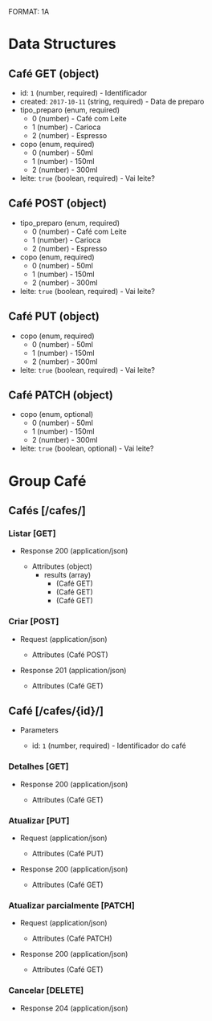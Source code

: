 FORMAT: 1A

# Data Structures

## Café GET (object)

+ id: `1` (number, required) - Identificador
+ created: `2017-10-11` (string, required) - Data de preparo
+ tipo_preparo (enum, required)
    + 0 (number) - Café com Leite
    + 1 (number) - Carioca
    + 2 (number) - Espresso
+ copo (enum, required)
    + 0 (number) - 50ml
    + 1 (number) - 150ml
    + 2 (number) - 300ml
+ leite: `true` (boolean, required) - Vai leite?

## Café POST (object)

+ tipo_preparo (enum, required)
    + 0 (number) - Café com Leite
    + 1 (number) - Carioca
    + 2 (number) - Espresso
+ copo (enum, required)
    + 0 (number) - 50ml
    + 1 (number) - 150ml
    + 2 (number) - 300ml
+ leite: `true` (boolean, required) - Vai leite?

## Café PUT (object)

+ copo (enum, required)
    + 0 (number) - 50ml
    + 1 (number) - 150ml
    + 2 (number) - 300ml
+ leite: `true` (boolean, required) - Vai leite?

## Café PATCH (object)

+ copo (enum, optional)
    + 0 (number) - 50ml
    + 1 (number) - 150ml
    + 2 (number) - 300ml
+ leite: `true` (boolean, optional) - Vai leite?


# Group Café

## Cafés [/cafes/]

### Listar [GET]

+ Response 200 (application/json)

    + Attributes (object)
        + results (array)
            + (Café GET)
            + (Café GET)
            + (Café GET)

### Criar [POST]

+ Request (application/json)

    + Attributes (Café POST)

+ Response 201 (application/json)

    + Attributes (Café GET)

## Café [/cafes/{id}/]

+ Parameters

    + id: `1` (number, required) - Identificador do café

### Detalhes [GET]

+ Response 200 (application/json)

    + Attributes (Café GET)

### Atualizar [PUT]

+ Request (application/json)

    + Attributes (Café PUT)

+ Response 200 (application/json)

    + Attributes (Café GET)

### Atualizar parcialmente [PATCH]

+ Request (application/json)

    + Attributes (Café PATCH)

+ Response 200 (application/json)

    + Attributes (Café GET)

### Cancelar [DELETE]

+ Response 204 (application/json)